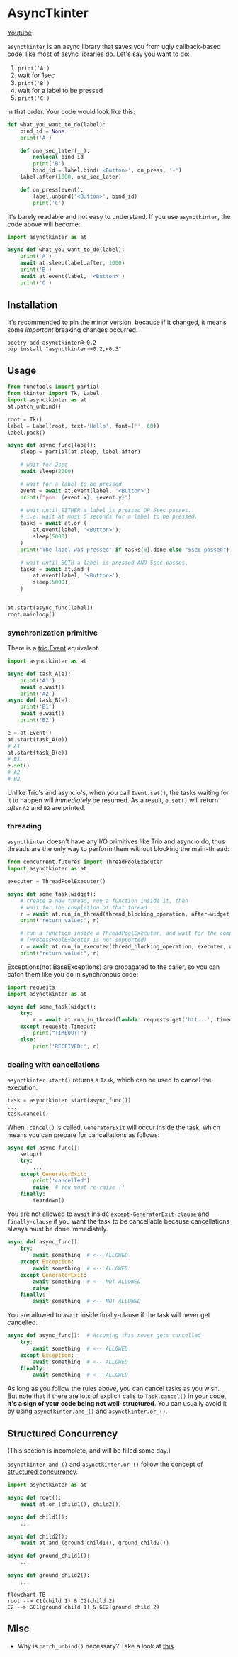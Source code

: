 # AsyncTkinter

[Youtube](https://youtu.be/8XP1KgRd3jI)

`asynctkinter` is an async library that saves you from ugly callback-based code,
like most of async libraries do.
Let's say you want to do:

1. `print('A')`
1. wait for 1sec
1. `print('B')`
1. wait for a label to be pressed
1. `print('C')`

in that order.
Your code would look like this:

```python
def what_you_want_to_do(label):
    bind_id = None
    print('A')

    def one_sec_later(__):
        nonlocal bind_id
        print('B')
        bind_id = label.bind('<Button>', on_press, '+')
    label.after(1000, one_sec_later)

    def on_press(event):
        label.unbind('<Button>', bind_id)
        print('C')
```

It's barely readable and not easy to understand.
If you use `asynctkinter`, the code above will become:

```python
import asynctkinter as at

async def what_you_want_to_do(label):
    print('A')
    await at.sleep(label.after, 1000)
    print('B')
    await at.event(label, '<Button>')
    print('C')
```

## Installation

It's recommended to pin the minor version, because if
it changed, it means some *important* breaking changes occurred.

```text
poetry add asynctkinter@~0.2
pip install "asynctkinter>=0.2,<0.3"
```

## Usage

```python
from functools import partial
from tkinter import Tk, Label
import asynctkinter as at
at.patch_unbind()

root = Tk()
label = Label(root, text='Hello', font=('', 60))
label.pack()

async def async_func(label):
    sleep = partial(at.sleep, label.after)

    # wait for 2sec
    await sleep(2000)

    # wait for a label to be pressed
    event = await at.event(label, '<Button>')
    print(f"pos: {event.x}, {event.y}")

    # wait until EITHER a label is pressed OR 5sec passes.
    # i.e. wait at most 5 seconds for a label to be pressed.
    tasks = await at.or_(
        at.event(label, '<Button>'),
        sleep(5000),
    )
    print("The label was pressed" if tasks[0].done else "5sec passed")

    # wait until BOTH a label is pressed AND 5sec passes.
    tasks = await at.and_(
        at.event(label, '<Button>'),
        sleep(5000),
    )


at.start(async_func(label))
root.mainloop()
```

### synchronization primitive

There is a [trio.Event](https://trio.readthedocs.io/en/stable/reference-core.html#trio.Event) equivalent.

```python
import asynctkinter as at

async def task_A(e):
    print('A1')
    await e.wait()
    print('A2')
async def task_B(e):
    print('B1')
    await e.wait()
    print('B2')

e = at.Event()
at.start(task_A(e))
# A1
at.start(task_B(e))
# B1
e.set()
# A2
# B2
```

Unlike Trio's and asyncio's, when you call ``Event.set()``,
the tasks waiting for it to happen will *immediately* be resumed.
As a result, ``e.set()`` will return *after* ``A2`` and ``B2`` are printed.

### threading

`asynctkinter` doesn't have any I/O primitives like Trio and asyncio do,
thus threads are the only way to perform them without blocking the main-thread:

```python
from concurrent.futures import ThreadPoolExecuter
import asynctkinter as at

executer = ThreadPoolExecuter()

async def some_task(widget):
    # create a new thread, run a function inside it, then
    # wait for the completion of that thread
    r = await at.run_in_thread(thread_blocking_operation, after=widget.after)
    print("return value:", r)

    # run a function inside a ThreadPoolExecuter, and wait for the completion.
    # (ProcessPoolExecuter is not supported)
    r = await at.run_in_executer(thread_blocking_operation, executer, after=widget.after)
    print("return value:", r)
```

Exceptions(not BaseExceptions) are propagated to the caller,
so you can catch them like you do in synchronous code:

```python
import requests
import asynctkinter as at

async def some_task(widget):
    try:
        r = await at.run_in_thread(lambda: requests.get('htt...', timeout=10), after=widget.after)
    except requests.Timeout:
        print("TIMEOUT!")
    else:
        print('RECEIVED:', r)
```

### dealing with cancellations

``asynctkinter.start()`` returns a ``Task``,
which can be used to cancel the execution.

```python
task = asynctkinter.start(async_func())
...
task.cancel()
```

When `.cancel()` is called, `GeneratorExit` will occur inside the task,
which means you can prepare for cancellations as follows:

```python
async def async_func():
    setup()
    try:
        ...
    except GeneratorExit:
        print('cancelled')
        raise  # You must re-raise !!
    finally:
        teardown()
```

You are not allowed to `await` inside `except-GeneratorExit-clause` and `finally-clause` if you want the task to be cancellable
because cancellations always must be done immediately.

```python
async def async_func():
    try:
        await something  # <-- ALLOWED
    except Exception:
        await something  # <-- ALLOWED
    except GeneratorExit:
        await something  # <-- NOT ALLOWED
        raise
    finally:
        await something  # <-- NOT ALLOWED
```

You are allowed to `await` inside finally-clause if the task will never get cancelled.

```python
async def async_func():  # Assuming this never gets cancelled
    try:
        await something  # <-- ALLOWED
    except Exception:
        await something  # <-- ALLOWED
    finally:
        await something  # <-- ALLOWED
```

As long as you follow the rules above, you can cancel tasks as you wish.
But note that if there are lots of explicit calls to `Task.cancel()` in your code,
**it's a sign of your code being not well-structured**.
You can usually avoid it by using `asynctkinter.and_()` and `asynctkinter.or_()`.  

## Structured Concurrency

(This section is incomplete, and will be filled some day.)

`asynctkinter.and_()` and `asynctkinter.or_()` follow the concept of [structured concurrency][njs_sc].

```python
import asynctkinter as at

async def root():
    await at.or_(child1(), child2())

async def child1():
    ...

async def child2():
    await at.and_(ground_child1(), ground_child2())

async def ground_child1():
    ...

async def ground_child2():
    ...
```

```mermaid
flowchart TB
root --> C1(child 1) & C2(child 2)
C2 --> GC1(ground child 1) & GC2(ground child 2)
```

## Misc

- Why is `patch_unbind()` necessary? Take a look at [this](https://stackoverflow.com/questions/6433369/deleting-and-changing-a-tkinter-event-binding).

[njs_sc]:https://vorpus.org/blog/notes-on-structured-concurrency-or-go-statement-considered-harmful/